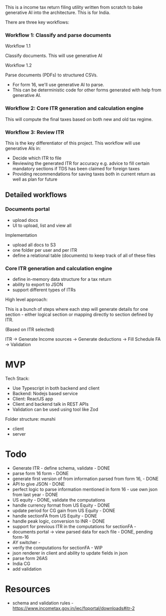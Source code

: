This is a income tax return filing utility written from scratch to bake generative AI into the architecture. This is for India.

There are three key workflows:

### Workflow 1: Classify and parse documents

Workflow 1.1

Classify documents. This will use generative AI

Workflow 1.2

Parse documents (PDFs) to structured CSVs. 
- For form 16, we'll use generative AI to parse.
- This can be deterministic code for other forms generated with help from generative AI.

### Workflow 2: Core ITR generation and calculation engine

This will compute the final taxes based on both new and old tax regime.

### Workflow 3: Review ITR

This is the key differentiator of this project. This workflow will use generative AIs in:

- Decide which ITR to file
- Reviewing the generated ITR for accuracy e.g. advice to fill certain mandatory sections if TDS has been claimed for foreign taxes
- Providing recommendations for saving taxes both in current return as well as plan for future

## Detailed workflows

### Documents portal
- upload docs
- UI to upload, list and view all 
 
Implementation
- upload all docs to S3
- one folder per user and per ITR
- define a relational table (documents) to keep track of all of these files

### Core ITR generation and calculation engine  

- define in-memory data structure for a tax return
- ability to export to JSON
- support different types of ITRs

High level approach:

This is a bunch of steps where each step will generate details for one section - either logical section or mapping directly to section defined by ITR.

(Based on ITR selected)

ITR -> Generate Income sources -> Generate deductions -> Fill Schedule FA -> Validation

# MVP

Tech Stack:
- Use Typescript in both backend and client
- Backend: Nodejs based service
- Client: ReactJS app
- Client and backend talk in REST APIs
- Validation can be used using tool like Zod


Folder structure:
munshi
* client
* server

# Todo

- Generate ITR - define schema, validate - DONE
- parse form 16 form - DONE
- generate first version of from information parsed from form 16, - DONE
- API to give JSON - DONE
- perfect logic to parse information mentioned in form 16 - use own json from last year - DONE
- US equity - DONE, validate the computations
- handle currency format from US Equity - DONE
- update period for CG gain from US Equity - DONE
- handle sectionFA from US Equity - DONE
- handle peak logic, conversion to INR - DONE
- support for previous ITR in the computations for sectionFA - 
- documents portal -> view parsed data for each file - DONE, pending form-16
- AY switcher - 
- verify the computations for sectionFA - WIP
- json renderer in client and ability to update fields in json
- parse form 26AS
- India CG
- add validation

# Resources
- schema and validation rules - https://www.incometax.gov.in/iec/foportal/downloads#itr-2 
